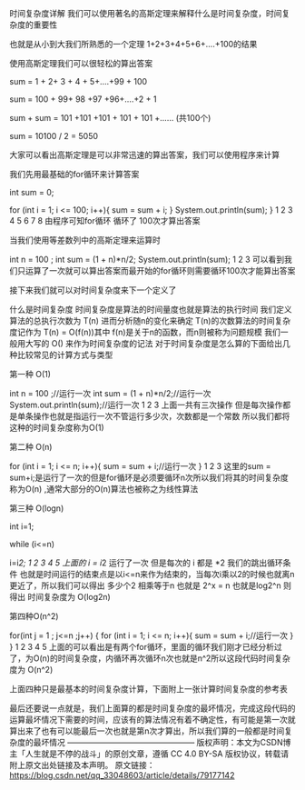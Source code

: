 时间复杂度详解
我们可以使用著名的高斯定理来解释什么是时间复杂度，时间复杂度的重要性

也就是从小到大我们所熟悉的一个定理 1+2+3+4+5+6+….+100的结果

使用高斯定理我们可以很轻松的算出答案

sum = 1 + 2+ 3 + 4 + 5+….+99 + 100

sum = 100 + 99+ 98 +97 +96+….+2 + 1

sum + sum = 101 +101 +101 + 101 + 101 +…… (共100个)

sum = 10100 / 2 = 5050

大家可以看出高斯定理是可以非常迅速的算出答案，我们可以使用程序来计算

我们先用最基础的for循环来计算答案

int sum = 0;

for (int i = 1; i <= 100; i++){
   sum = sum + i;
}
  System.out.println(sum);
}
1
2
3
4
5
6
7
8
由程序可知for循环 循环了 100次才算出答案

当我们使用等差数列中的高斯定理来运算时

int n = 100 ;
int sum = (1 + n)*n/2;
System.out.println(sum);
1
2
3
可以看到我们只运算了一次就可以算出答案而最开始的for循环则需要循环100次才能算出答案

接下来我们就可以对时间复杂度来下一个定义了


什么是时间复杂度 
时间复杂度是算法的时间量度也就是算法的执行时间 
我们定义算法的总执行次数为 T(n) 进而分析随n的变化来确定 T(n)的次数算法的时间复杂度记作为 T(n) = O(f(n))其中 f(n)是关于n的函数，而n则被称为问题规模
我们一般用大写的 O() 来作为时间复杂度的记法
对于时间复杂度是怎么算的下面给出几种比较常见的计算方式与类型

第一种 O(1)

int n = 100 ;//运行一次
int sum = (1 + n)*n/2;//运行一次
System.out.println(sum);//运行一次
1
2
3
上面一共有三次操作 但是每次操作都是单条操作也就是指运行一次不管运行多少次，次数都是一个常数 所以我们都将这种的时间复杂度称为O(1)

第二种 O(n)

for (int i = 1; i <= n; i++){
   sum = sum + i;//运行一次
}
1
2
3
这里的sum = sum+i;是运行了一次的但是for循环是必须要循环n次所以我们将其的时间复杂度称为O(n) ,通常大部分的O(n)算法也被称之为线性算法

第三种 O(logn)

int i=1;

while (i<=n)

   i=i*2;
1
2
3
4
5
上面的 i = i*2 运行了一次 但是每次的 i 都是 *2 我们的跳出循环条件 也就是时间运行的结束点是以i<=n来作为结束的，当每次i乘以2的时候也就离n更近了，所以我们可以得出 多少个2 相乘等于n 也就是 
2^x = n 也就是log2^n 
则得出 时间复杂度为 O(log2n)

第四种O(n^2)

for(int j = 1 ; j<=n ;j++) {
for (int i = 1; i <= n; i++){
   sum = sum + i;//运行一次
}
}
1
2
3
4
5
上面的可以看出是有两个for循环，里面的循环我们刚才已经分析过了，为O(n)的时间复杂度，内循环再次循环n次也就是n^2所以这段代码时间复杂度为 O(n^2)

上面四种只是最基本的时间复杂度计算，下面附上一张计算时间复杂度的参考表 


最后还要说一点就是，我们上面算的都是时间复杂度的最坏情况，完成这段代码的运算最坏情况下需要的时间，应该有的算法情况有着不确定性，有可能是第一次就算出来了也有可以能最后一次也就是第n次才算出，所以我们算的一般都是时间复杂度的最坏情况
————————————————
版权声明：本文为CSDN博主「人生就是不停的战斗」的原创文章，遵循 CC 4.0 BY-SA 版权协议，转载请附上原文出处链接及本声明。
原文链接：https://blog.csdn.net/qq_33048603/article/details/79177142
